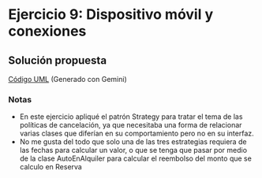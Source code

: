 # Ejercicio 9: Dispositivo móvil y conexiones
## Solución propuesta
[Código UML](./source.uml) (Generado con Gemini)
### Notas
- En este ejercicio apliqué el patrón Strategy para tratar el tema de las políticas de cancelación, ya que necesitaba una forma de relacionar varias clases que diferían en su comportamiento pero no en su interfaz.
- No me gusta del todo que solo una de las tres estrategias requiera de las fechas para calcular un valor, o que se tenga que pasar por medio de la clase AutoEnAlquiler para calcular el reembolso del monto que se calculo en Reserva
